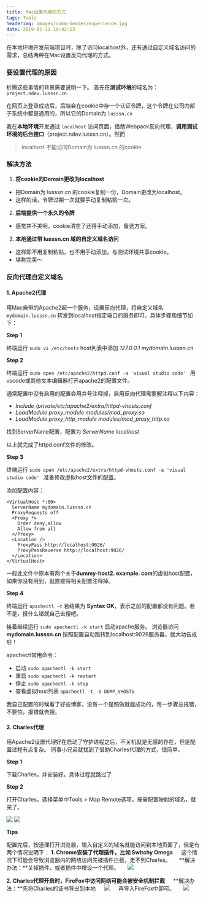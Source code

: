 ```yaml
---
title: Mac设置代理的方式
tags: Tools
headerimg: images/comm-header/experience.jpg
date: 2019-01-11 19:42:23
---
```

在本地环境开发前端项目时，除了访问localhost外，还有通过自定义域名访问的需求，总结两种在Mac设置反向代理的方式。
<!-- more -->
<!-- toc -->
### 要设置代理的原因

折腾这些事情的背景需要说明一下。
首先在**测试环境**的域名为：`project.ndev.lusssn.cn`

在网页上登录成功后，后端会在cookie中存一个认证令牌，这个令牌在公司内部子系统中都是通用的，所以它的Domain为 `lusssn.cn`

我在**本地环境**开发通过 `localhost` 访问页面，借助Webpack反向代理，**调用测试环境的后台接口**（project.ndev.lusssn.cn）。然而

> localhost 不能访问Domain为 lusssn.cn 的cookie

### 解决方法

1. **将cookie的Domain更改为localhost**
  - 把Domain为 lusssn.cn 的cookie复制一份，Domain更改为localhost。
  - 这样的话，令牌过期一次就要手动复制粘贴一次。
2. **后端提供一个永久的令牌**
  - 感觉并不美啊，cookie清空了还得手动添加，备选方案。
3. **本地通过带 lusssn.cn 域的自定义域名访问**
  - 这样即不用复制粘贴，也不用手动添加，与测试环境共享cookie。
  - 堪称完美～

### 反向代理自定义域名

#### 1. Apache2代理

用Mac自带的Apache2起一个服务，设置反向代理，将自定义域名 `mydomain.lusssn.cn` 转发到localhost指定端口的服务即可。具体步骤和细节如下：

**Step 1**

终端运行 `sudo vi /etc/hosts`
host列表中添加 *127.0.0.1  mydomain.lusssn.cn*

**Step 2**

终端运行 `sudo open /etc/apache2/httpd.conf -a 'visual studio code' `
用vscode或其他文本编辑器打开apache2的配置文件。

通常配置中没有启用的配置会用井号注释掉，启用反向代理需要解注释以下内容：
- *Include /private/etc/apache2/extra/httpd-vhosts.conf*
- *LoadModule proxy_module modules/mod_proxy.so*
- *LoadModule proxy_http_module modules/mod_proxy_http.so*

找到ServerName配置，配置为 *ServerName localhost*

以上就完成了httpd.conf文件的修改。

**Step 3**

终端运行 `sudo open /etc/apache2/extra/httpd-vhosts.conf -a 'visual studio code' `
准备修改虚拟host文件的配置。

添加配置内容：
```
<VirtualHost *:80>
  ServerName mydomain.lusssn.cn
  ProxyRequests off
  <Proxy *>
    Order deny,allow
    Allow from all
  </Proxy>
  <Location />
    ProxyPass http://localhost:9026/
    ProxyPassReverse http://localhost:9026/
  </Location>
</VirtualHost>
```

一般此文件中原本有两个关于**dummy-host2. example. com**的虚拟host配置，如果你没有用到，就直接将相关配置注释掉。

**Step 4**

终端运行 `apachectl -t`
若结果为 **Syntax OK**，表示之前的配置都没有问题。若不是，报什么错就自己去搜吧。

接着继续运行 `sudo apachectl -k start` 启动apache服务。
浏览器访问 **mydomain.lusssn.cn** 按照配置自动跳转到localhost:9026服务器，就大功告成啦！

apachectl常用命令：
- 启动 `sudo apachectl -k start`
- 重启 `sudo apachectl -k restart`
- 停止 `sudo apachectl -k stop`
- 查看虚拟host列表 `apachectl -t -D DUMP_VHOSTS`

我自己配置的时候看了好些博客，没有一个是照做就能成功的，每一步骤总报错，不要怕，报错就去搜。

#### 2. Charles代理

用Apache2设置代理好在启动了守护进程之后，不关机就是无感的存在，但是配置过程有点复杂。
同事小兄弟就找到了借助Charles代理的方式，很简单。

**Step 1**

下载Charles，并安装好。具体过程就跳过了

**Step 2**

打开Charles，选择菜单中Tools > Map Remote选项，按需配置映射的域名，就完了。

![](tools.png) ![](edit-map.png)

**Tips**

配置完后，按道理打开浏览器，输入自定义的域名就能访问到本地页面了，但是有两个情况说明下：
**1. Chrome安装了代理插件，比如 Switchy Omega**
&emsp;&nbsp;这个情况下可能会导致浏览器内的网络访问先被插件拦截，走不到Charles。
&emsp;&nbsp;**解决办法：**关掉插件，或者插件中增设一个代理。
<span class="image-container">&emsp;&nbsp;![](omega.png)</span>

**2. Charles代理开启时，FireFox中访问网络可能会被安全机制拦截**
&emsp;&nbsp;**解决办法：**先将Charles的证书导出到本地
<span class="image-container">&emsp;&nbsp;![](save-certificate.png)</span>
&emsp;&nbsp;再导入FireFox中即可。
<span class="image-container">&emsp;&nbsp;![](import-certificate.png)</span>
